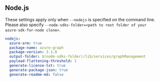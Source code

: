 ## Node.js

These settings apply only when `--nodejs` is specified on the command line.
Please also specify `--node-sdks-folder=<path to root folder of your azure-sdk-for-node clone>`.

``` yaml $(nodejs)
nodejs:
  azure-arm: true
  package-name: azure-graph
  package-version: 3.1.0
  output-folder: $(node-sdks-folder)/lib/services/graphManagement
  payload-flattening-threshold: 1
  generate-license-txt: true
  generate-package-json: true
  generate-readme-md: false
```
